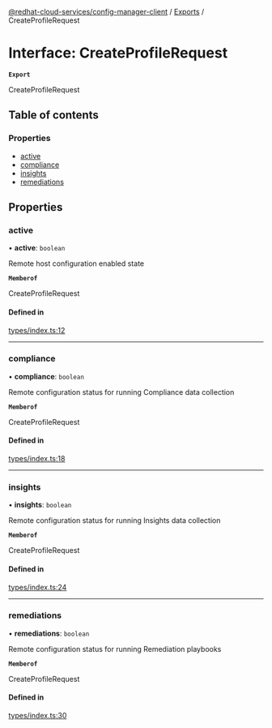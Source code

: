 [@redhat-cloud-services/config-manager-client](../README.md) / [Exports](../modules.md) / CreateProfileRequest

# Interface: CreateProfileRequest

**`Export`**

CreateProfileRequest

## Table of contents

### Properties

- [active](CreateProfileRequest.md#active)
- [compliance](CreateProfileRequest.md#compliance)
- [insights](CreateProfileRequest.md#insights)
- [remediations](CreateProfileRequest.md#remediations)

## Properties

### active

• **active**: `boolean`

Remote host configuration enabled state

**`Memberof`**

CreateProfileRequest

#### Defined in

[types/index.ts:12](https://github.com/RedHatInsights/javascript-clients/blob/main/packages/config-manager/types/index.ts#L12)

___

### compliance

• **compliance**: `boolean`

Remote configuration status for running Compliance data collection

**`Memberof`**

CreateProfileRequest

#### Defined in

[types/index.ts:18](https://github.com/RedHatInsights/javascript-clients/blob/main/packages/config-manager/types/index.ts#L18)

___

### insights

• **insights**: `boolean`

Remote configuration status for running Insights data collection

**`Memberof`**

CreateProfileRequest

#### Defined in

[types/index.ts:24](https://github.com/RedHatInsights/javascript-clients/blob/main/packages/config-manager/types/index.ts#L24)

___

### remediations

• **remediations**: `boolean`

Remote configuration status for running Remediation playbooks

**`Memberof`**

CreateProfileRequest

#### Defined in

[types/index.ts:30](https://github.com/RedHatInsights/javascript-clients/blob/main/packages/config-manager/types/index.ts#L30)
